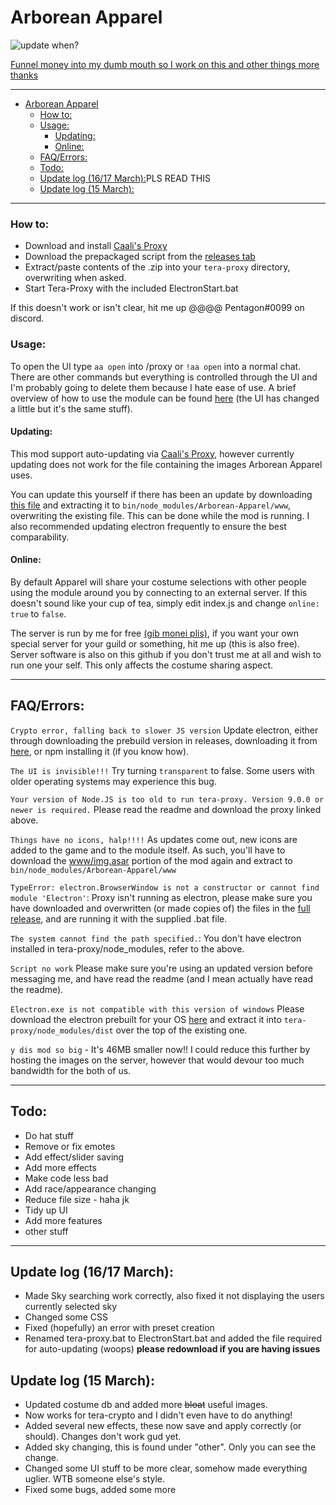 

# Arborean Apparel


![<sub>update when?</sub>](https://i.imgur.com/llIq0bx.jpg)


 [Funnel money into my dumb mouth so I work on this and other things more thanks](https://ko-fi.com/hugedong)
*** 
- [Arborean Apparel](#arborean-apparel)
    - [How to:](#how-to)
    - [Usage:](#usage)
      - [Updating:](#updating)
      - [Online:](#online)
  - [FAQ/Errors:](#faqerrors)
  - [Todo:](#todo)
  - [Update log (16/17 March):](#update-log-1617-march)PLS READ THIS
  - [Update log (15 March):](#update-log-15-march) 



***
### How to:

- Download and install [Caali's Proxy](https://discord.gg/maqBmJV)
- Download the prepackaged script from the [releases tab](https://github.com/hugedong69/arborean-apparel/releases)
- Extract/paste contents of the .zip into your `tera-proxy` directory, overwriting when asked.
- Start Tera-Proxy with the included ElectronStart.bat

If this doesn't work or isn't clear, hit me up @@@@ Pentagon#0099 on discord.

### Usage:
To open the UI type `aa open` into /proxy or `!aa open` into a normal chat. There are other commands but everything is controlled through the UI and I'm probably going to delete them because I hate ease of use.
A brief overview of how to use the module can be found [here](https://www.youtube.com/watch?v=i-y2D_2DUZ8.com) (the UI has changed a little but it's the same stuff).

#### Updating:
This mod support auto-updating via [Caali's Proxy](https://discord.gg/maqBmJV), however currently updating does not work for the file containing the images Arborean Apparel uses.

 You can update this yourself if there has been an update by downloading [this file](https://github.com/codeagon/arborean-apparel/blob/master/www/img.asar) and extracting it to `bin/node_modules/Arborean-Apparel/www`, overwriting the existing file. This can be done while the mod is running.  I also recommended updating electron frequently to ensure the best comparability.

#### Online:
By default Apparel will share your costume selections with other people using the module around you by connecting to an external server. If this doesn't sound like your cup of tea, simply edit index.js and change `online: true` to `false`.

The server is run by me for free [(gib monei plis)](https://ko-fi.com/hugedong), if you want your own special server for your guild or something, hit me up (this is also free). Server software is also on this github if you don't trust me at all and wish to run one your self. This only affects the costume sharing aspect.
****
## FAQ/Errors: 

`Crypto error, falling back to slower JS version` Update electron, either through downloading the prebuild version in releases, downloading it from [here](https://github.com/electron/electron/releases), or npm installing it (if you know how).

`The UI is invisible!!!` Try turning `transparent` to false. Some users with older operating systems may experience this bug.

`Your version of Node.JS is too old to run tera-proxy. Version 9.0.0 or newer is required.` Please read the readme and download the proxy linked above.

`Things have no icons, halp!!!!` As updates come out, new icons are added to the game and to the module itself. As such, you'll have to download the [www/img.asar](https://github.com/codeagon/arborean-apparel/blob/master/www/img.asar) portion of the mod again and extract to `bin/node_modules/Arborean-Apparel/www`

`TypeError: electron.BrowserWindow is not a constructor or cannot find module 'Electron'`: Proxy isn't running as electron, please make sure you have downloaded and overwritten (or made copies of) the files in the [full release](https://github.com/hugedong69/arborean-apparel/releases), and are running it with the supplied .bat file.

`The system cannot find the path specified.`: You don't have electron installed in tera-proxy/node_modules, refer to the above.

`Script no work` Please make sure you're using an updated version before messaging me, and have read the readme (and I mean actually have read the readme).

`Electron.exe is not compatible with this version of windows` Please download the electron prebuilt for your OS [here](https://github.com/electron/electron/releases) and extract it into `tera-proxy/node_modules/dist` over the top of the existing one.

`y dis mod so big`  - It's 46MB smaller now!! I could reduce this further by hosting the images on the server, however that would devour too much bandwidth for the both of us.
***
## Todo:
- Do hat stuff
- Remove or fix emotes
- Add effect/slider saving
- Add more effects
- Make code less bad
- Add race/appearance changing
- Reduce file size - haha jk
- Tidy up UI
- Add more features 
- other stuff
 ***
 
 ## Update log (16/17 March):
 - Made Sky searching work correctly, also fixed it not displaying the users currently selected sky
 - Changed some CSS
 - Fixed (hopefully) an error with preset creation
 - Renamed tera-proxy.bat to ElectronStart.bat and added the file required for auto-updating (woops) **please redownload if you are having issues**
 
## Update log (15 March):
- Updated costume db and added more ~~bloat~~ useful images.
- Now works for tera-crypto and I didn't even have to do anything!
- Added several new effects, these now save and apply correctly (or should). Changes don't work gud yet.
- Added sky changing, this is found under "other". Only you can see the change.
- Changed some UI stuff to be more clear, somehow made everything uglier. WTB someone else's style.
- Fixed some bugs, added some more
